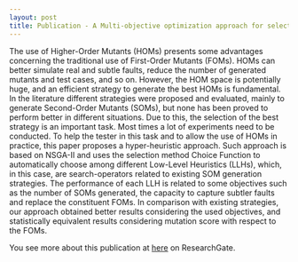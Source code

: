 ```yaml
---
layout: post
title: Publication - A Multi-objective optimization approach for selection of second order mutant generation strategies
---
```


The use of Higher-Order Mutants (HOMs) presents some advantages concerning the traditional use of First-Order Mutants (FOMs). HOMs can better simulate real and subtle faults, reduce the number of generated mutants and test cases, and so on. However, the HOM space is potentially huge, and an efficient strategy to generate the best HOMs is fundamental. In the literature different strategies were proposed and evaluated, mainly to generate Second-Order Mutants (SOMs), but none has been proved to perform better in different situations. Due to this, the selection of the best strategy is an important task. Most times a lot of experiments need to be conducted. To help the tester in this task and to allow the use of HOMs in practice, this paper proposes a hyper-heuristic approach. Such approach is based on NSGA-II and uses the selection method Choice Function to automatically choose among different Low-Level Heuristics (LLHs), which, in this case, are search-operators related to existing SOM generation strategies. The performance of each LLH is related to some objectives such as the number of SOMs generated, the capacity to capture subtler faults and replace the constituent FOMs. In comparison with existing strategies, our approach obtained better results considering the used objectives, and statistically equivalent results considering mutation score with respect to the FOMs.

You see more about this publication at [here](https://www.researchgate.net/publication/319439374_A_Multi-objective_optimization_approach_for_selection_of_second_order_mutant_generation_strategies) on ResearchGate.